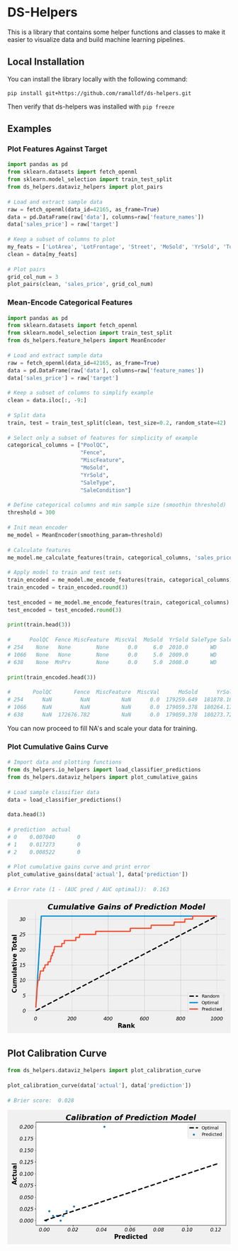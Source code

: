 # DS-Helpers

This is a library that contains some helper functions and classes to make it easier to visualize data and build machine learning pipelines.


## Local Installation

You can install the library locally with the following command:

`pip install git+https://github.com/ramalldf/ds-helpers.git`

Then verify that ds-helpers was installed with `pip freeze` 


## Examples
### Plot Features Against Target

```Python
import pandas as pd
from sklearn.datasets import fetch_openml
from sklearn.model_selection import train_test_split
from ds_helpers.dataviz_helpers import plot_pairs

# Load and extract sample data
raw = fetch_openml(data_id=42165, as_frame=True)
data = pd.DataFrame(raw['data'], columns=raw['feature_names'])
data['sales_price'] = raw['target']

# Keep a subset of columns to plot
my_feats = ['LotArea', 'LotFrontage', 'Street', 'MoSold', 'YrSold', 'TotalBsmtSF', 'OpenPorchSF', 'GarageArea', 'SaleType', 'sales_price']
clean = data[my_feats]

# Plot pairs
grid_col_num = 3
plot_pairs(clean, 'sales_price', grid_col_num)

```

### Mean-Encode Categorical Features

```Python
import pandas as pd
from sklearn.datasets import fetch_openml
from sklearn.model_selection import train_test_split
from ds_helpers.feature_helpers import MeanEncoder

# Load and extract sample data
raw = fetch_openml(data_id=42165, as_frame=True)
data = pd.DataFrame(raw['data'], columns=raw['feature_names'])
data['sales_price'] = raw['target']

# Keep a subset of columns to simplify example
clean = data.iloc[:, -9:]

# Split data
train, test = train_test_split(clean, test_size=0.2, random_state=42)

# Select only a subset of features for simplicity of example
categorical_columns = ["PoolQC",
                       "Fence",
                       "MiscFeature",
                       "MoSold",
                       "YrSold",
                       "SaleType",
                       "SaleCondition"]

# Define categorical columns and min sample size (smoothin threshold)
threshold = 300

# Init mean encoder 
me_model = MeanEncoder(smoothing_param=threshold)

# Calculate features
me_model.me_calculate_features(train, categorical_columns, 'sales_price')

# Apply model to train and test sets
train_encoded = me_model.me_encode_features(train, categorical_columns)
train_encoded = train_encoded.round(3)

test_encoded = me_model.me_encode_features(train, categorical_columns)
test_encoded = test_encoded.round(3)

print(train.head(3))

#      PoolQC  Fence MiscFeature  MiscVal  MoSold  YrSold SaleType SaleCondition  sales_price
# 254    None   None        None      0.0     6.0  2010.0       WD        Normal     145000.0
# 1066   None   None        None      0.0     5.0  2009.0       WD        Normal     178000.0
# 638    None  MnPrv        None      0.0     5.0  2008.0       WD        Normal      85000.0

print(train_encoded.head(3))

#       PoolQC       Fence  MiscFeature  MiscVal      MoSold      YrSold    SaleType  SaleCondition  sales_price
# 254      NaN         NaN          NaN      0.0  179259.649  181878.164  176309.194     177045.741     145000.0
# 1066     NaN         NaN          NaN      0.0  179059.378  180264.171  176309.194     177045.741     178000.0
# 638      NaN  172676.782          NaN      0.0  179059.378  180273.728  176309.194     177045.741      85000.0

```

You can now proceed to fill NA's and scale your data for training.

### Plot Cumulative Gains Curve

```python
# Import data and plotting functions
from ds_helpers.io_helpers import load_classifier_predictions
from ds_helpers.dataviz_helpers import plot_cumulative_gains

# Load sample classifier data
data = load_classifier_predictions()

data.head(3)

# prediction  actual
# 0    0.007040       0
# 1    0.017273       0
# 2    0.008522       0

# Plot cumulative gains curve and print error
plot_cumulative_gains(data['actual'], data['prediction'])

# Error rate (1 - (AUC pred / AUC optimal)):  0.163
```

![cumgains_curve](ds_helpers/data/cumulative_gains_curve.png)

## Plot Calibration Curve
```Python
from ds_helpers.dataviz_helpers import plot_calibration_curve

plot_calibration_curve(data['actual'], data['prediction'])

# Brier score:  0.028
```

![cal_curve](ds_helpers/data/calibration_curve.png)
